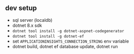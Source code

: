 dev setup
---
- sql server (localdb)
- dotnet 8.x sdk
- `dotnet tool install -g dotnet-aspnet-codegenerator`
- `dotnet tool install -g dotnet-ef`
- set `APPLICATIONINSIGHTS_CONNECTION_STRING` env variable
- dotnet build, dotnet ef database update, dotnet run